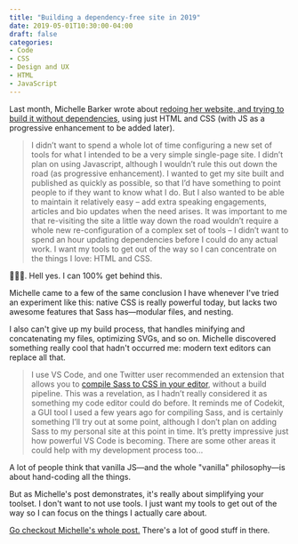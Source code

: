 ```yaml
---
title: "Building a dependency-free site in 2019"
date: 2019-05-01T10:30:00-04:00
draft: false
categories:
- Code
- CSS
- Design and UX
- HTML
- JavaScript
---
```


Last month, Michelle Barker wrote about [redoing her website, and trying to build it without dependencies](https://css-irl.info/building-a-dependency-free-site/), using just HTML and CSS (with JS as a progressive enhancement to be added later).

> I didn’t want to spend a whole lot of time configuring a new set of tools for what I intended to be a very simple single-page site. I didn’t plan on using Javascript, although I wouldn’t rule this out down the road (as progressive enhancement). I wanted to get my site built and published as quickly as possible, so that I’d have something to point people to if they want to know what I do. But I also wanted to be able to maintain it relatively easy – add extra speaking engagements, articles and bio updates when the need arises. It was important to me that re-visiting the site a little way down the road wouldn’t require a whole new re-configuration of a complex set of tools – I didn’t want to spend an hour updating dependencies before I could do any actual work. I want my tools to get out of the way so I can concentrate on the things I love: HTML and CSS.

👏👏👏. Hell yes. I can 100% get behind this.

Michelle came to a few of the same conclusion I have whenever I've tried an experiment like this: native CSS is really powerful today, but lacks two awesome features that Sass has&mdash;modular files, and nesting.

I also can't give up my build process, that handles minifying and concatenating my files, optimizing SVGs, and so on. Michelle discovered something really cool that hadn't occurred me: modern text editors can replace all that.

> I use VS Code, and one Twitter user recommended an extension that allows you to [compile Sass to CSS in your editor](https://github.com/wojciechsura/easysass), without a build pipeline. This was a revelation, as I hadn’t really considered it as something my code editor could do before. It reminds me of Codekit, a GUI tool I used a few years ago for compiling Sass, and is certainly something I’ll try out at some point, although I don’t plan on adding Sass to my personal site at this point in time. It’s pretty impressive just how powerful VS Code is becoming. There are some other areas it could help with my development process too...

A lot of people think that vanilla JS&mdash;and the whole "vanilla" philosophy&mdash;is about hand-coding all the things.

But as Michelle's post demonstrates, it's really about simplifying your toolset. I don't want to not use tools. I just want my tools to get out of the way so I can focus on the things I actually care about.

[Go checkout Michelle's whole post.](https://css-irl.info/building-a-dependency-free-site/) There's a lot of good stuff in there.